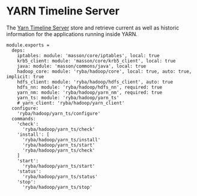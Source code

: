 
# YARN Timeline Server

The [Yarn Timeline Server][ts] store and retrieve current as well as historic
information for the applications running inside YARN.

    module.exports =
      deps:
        iptables: module: 'masson/core/iptables', local: true
        krb5_client: module: 'masson/core/krb5_client', local: true
        java: module: 'masson/commons/java', local: true
        hadoop_core: module: 'ryba/hadoop/core', local: true, auto: true, implicit: true
        hdfs_client: module: 'ryba/hadoop/hdfs_client', auto: true
        hdfs_nn: module: 'ryba/hadoop/hdfs_nn', required: true
        yarn_nm: module: 'ryba/hadoop/yarn_nm', required: true
        yarn_ts: module: 'ryba/hadoop/yarn_ts'
        # yarn_client: 'ryba/hadoop/yarn_client'
      configure:
        'ryba/hadoop/yarn_ts/configure'
      commands:
        'check':
          'ryba/hadoop/yarn_ts/check'
        'install': [
          'ryba/hadoop/yarn_ts/install'
          'ryba/hadoop/yarn_ts/start'
          'ryba/hadoop/yarn_ts/check'
        ]
        'start':
          'ryba/hadoop/yarn_ts/start'
        'status':
          'ryba/hadoop/yarn_ts/status'
        'stop':
          'ryba/hadoop/yarn_ts/stop'

[ts]: http://hadoop.apache.org/docs/current/hadoop-yarn/hadoop-yarn-site/TimelineServer.html
